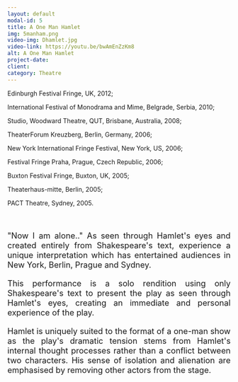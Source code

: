 ```yaml
---
layout: default
modal-id: 5
title: A One Man Hamlet
img: 5manham.png
video-img: Dhamlet.jpg
video-link: https://youtu.be/bwAmEnZzKm8
alt: A One Man Hamlet
project-date: 
client:
category: Theatre
---
```


Edinburgh Festival Fringe, UK, 2012;

International Festival of Monodrama and Mime, Belgrade, Serbia, 2010;

Studio, Woodward Theatre, QUT, Brisbane, Australia, 2008;

TheaterForum Kreuzberg, Berlin, Germany, 2006;

New York International Fringe Festival, New York, US, 2006;

Festival Fringe Praha, Prague, Czech Republic, 2006;

Buxton Festival Fringe, Buxton, UK, 2005;

Theaterhaus-mitte, Berlin, 2005;

PACT Theatre, Sydney, 2005.
<div style="height:40px;"></div>
<div style="text-align: justify; font-size: 1.3em;">
"Now I am alone.." As seen through Hamlet's eyes and created entirely from Shakespeare's text, experience a unique interpretation which has entertained audiences in New York, Berlin, Prague and Sydney.
<div style="height:20px;"></div>
This performance is a solo rendition using only Shakespeare's text to present the play as seen through Hamlet's eyes, creating an immediate and personal experience of the play.
<div style="height:20px;"></div>
Hamlet is uniquely suited to the format of a one-man show as the play's dramatic tension stems from Hamlet's internal thought processes rather than a conflict between two characters. His sense of isolation and alienation are emphasised by removing other actors from the stage.
</div>
